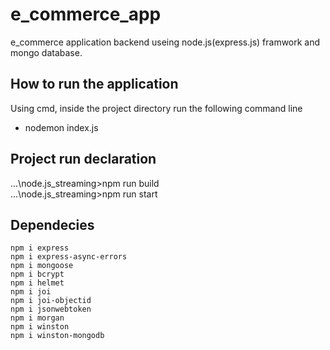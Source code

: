 # e_commerce_app
e_commerce application backend useing node.js(express.js) framwork and mongo database.
## How to run the application
Using cmd, inside the project directory run the following command line
- nodemon index.js
## Project run declaration
...\node.js_streaming>npm run build</br>
...\node.js_streaming>npm run start

## Dependecies
    npm i express
    npm i express-async-errors
    npm i mongoose
    npm i bcrypt
    npm i helmet
    npm i joi
    npm i joi-objectid
    npm i jsonwebtoken
    npm i morgan
    npm i winston
    npm i winston-mongodb
